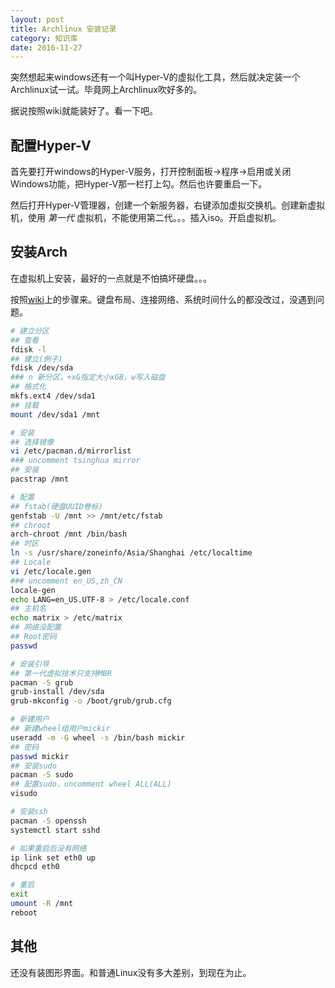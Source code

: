 ```yaml
---
layout: post
title: Archlinux 安装记录
category: 知识库
date: 2016-11-27
---
```


突然想起来windows还有一个叫Hyper-V的虚拟化工具，然后就决定装一个Archlinux试一试。毕竟网上Archlinux吹好多的。

据说按照wiki就能装好了。看一下吧。

## 配置Hyper-V
首先要打开windows的Hyper-V服务，打开控制面板->程序->启用或关闭Windows功能，把Hyper-V那一栏打上勾。然后也许要重启一下。

然后打开Hyper-V管理器，创建一个新服务器，右键添加虚拟交换机。创建新虚拟机，使用 *第一代* 虚拟机，不能使用第二代。。。插入iso。开启虚拟机。

## 安装Arch
在虚拟机上安装，最好的一点就是不怕搞坏硬盘。。。

按照[wiki](https://wiki.archlinux.org/index.php/Installation_guide)上的步骤来。键盘布局、连接网络、系统时间什么的都没改过，没遇到问题。

```sh
# 建立分区
## 查看
fdisk -l
## 建立(例子)
fdisk /dev/sda
### n 新分区，+xG指定大小xGB，w写入磁盘
## 格式化
mkfs.ext4 /dev/sda1
## 挂载
mount /dev/sda1 /mnt

# 安装
## 选择镜像
vi /etc/pacman.d/mirrorlist
### uncomment tsinghua mirror 
## 安装
pacstrap /mnt

# 配置
## fstab(硬盘UUID卷标)
genfstab -U /mnt >> /mnt/etc/fstab
## chroot
arch-chroot /mnt /bin/bash
## 时区
ln -s /usr/share/zoneinfo/Asia/Shanghai /etc/localtime
## Locale
vi /etc/locale.gen
### uncomment en_US,zh_CN
locale-gen
echo LANG=en_US.UTF-8 > /etc/locale.conf
## 主机名
echo matrix > /etc/matrix
## 网络没配置
## Root密码
passwd

# 安装引导
## 第一代虚拟技术只支持MBR
pacman -S grub
grub-install /dev/sda
grub-mkconfig -o /boot/grub/grub.cfg

# 新建用户
## 新建wheel组用户mickir
useradd -m -G wheel -s /bin/bash mickir
## 密码
passwd mickir
## 安装sudo
pacman -S sudo
## 配置sudo，uncomment wheel ALL(ALL)
visudo

# 安装ssh
pacman -S openssh
systemctl start sshd

# 如果重启后没有网络
ip link set eth0 up
dhcpcd eth0

# 重启
exit
umount -R /mnt
reboot
```

## 其他
还没有装图形界面。和普通Linux没有多大差别，到现在为止。
